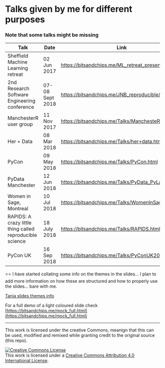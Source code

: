 # Talks given by me for different purposes
### Note that some talks might be missing

| Talk                                                     | Date            | Link                                                                                                       |
| -------------------------------------------------------- | --------------- | ---------------------------------------------------------------------------------------------------------- |
| Sheffield Machine Learning retreat                       | 02 Jun 2017     | [https://bitsandchips.me/ML_retreat_presentation/ ](https://bitsandchips.me/ML_retreat_presentation/)      |
| 2nd Research Software Engineering conference             | 07-08 Sept 2018 | [https://bitsandchips.me/JNB_reproducible/  ](https://bitsandchips.me/JNB_reproducible/)                   |
| ManchesterR user group                                   | 11 Nov 2017     | [https://bitsandchips.me/Talks/ManchesteR.html ](https://bitsandchips.me/Talks/ManchesteR.html)            |
| Her + Data                                               | 08 Mar 2018     | [https://bitsandchips.me/Talks/her+data.html ](https://bitsandchips.me/Talks/her+data.html)                |
| PyCon                                                    | 09 May 2018     | [https://bitsandchips.me/Talks/PyCon.html  ](https://bitsandchips.me/Talks/PyCon.html)                     |
| PyData Manchester                                        | 12 Jun 2018     | [https://bitsandchips.me/Talks/PyData_PyLadies.html  ](https://bitsandchips.me/Talks/PyData_PyLadies.html) |
| Women in Sage, Montreal                                  | 10 Jul 2018     | [https://bitsandchips.me/Talks/WomenInSage.html  ](https://bitsandchips.me/Talks/WomenInSage.html)         |
| RAPIDS: A crazy little thing called reproducible science | 18 July 2018    | [https://bitsandchips.me/Talks/RAPIDS.html  ](https://bitsandchips.me/Talks/RAPIDS.html)                   |
| PyCon UK                                                 | 16 Sep 2018     | [https://bitsandchips.me/Talks/PyConUK2018.html  ](https://bitsandchips.me/Talks/PyConUK2018.html)         |

⭐⭐ I have started collating some info on the themes in the slides... I plan to add more information on how these are structured and how to properly use the slides... bare with me.

[Tania slides themes info](Themes_docs.md)


For a full demo of a light coloured slide check
[https://bitsandchips.me/mock_full.html](https://bitsandchips.me/mock_full.html)


  ---
  This work is licensed under the creative Commons, meanign that this can be used, modified and remixed while granting credit to the original source (this repo).
  
  <a rel="license" href="http://creativecommons.org/licenses/by/4.0/"><img alt="Creative Commons License" style="border-width:0" src="https://i.creativecommons.org/l/by/4.0/88x31.png" /></a><br />This work is licensed under a <a rel="license" href="http://creativecommons.org/licenses/by/4.0/">Creative Commons Attribution 4.0 International License</a>.
